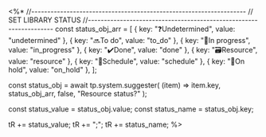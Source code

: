 <%*
//-------------------------------------------------------------------
// SET LIBRARY STATUS
//-------------------------------------------------------------------
const status_obj_arr = [
  { key: "❓Undetermined", value: "undetermined" },
  { key: "🔜To do", value: "to_do" },
  { key: "👟In progress", value: "in_progress" },
  { key: "✔️Done", value: "done" },
  { key: "🗃️Resource", value: "resource" },
  { key: "📅Schedule", value: "schedule" },
  { key: "🤌On hold", value: "on_hold" },
];

const status_obj = await tp.system.suggester(
  (item) => item.key,
  status_obj_arr,
  false,
  "Resource status?"
);

const status_value = status_obj.value;
const status_name = status_obj.key;

tR += status_value;
tR += ";";
tR += status_name;
%>